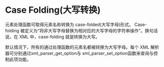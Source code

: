 Case Folding(大写转换)
======================

元素处理函数可取得元素名称转换为 <span
class="glossterm">case-folded</span>(大写字母)形式。 Case-folding
被定义为“将非大写字母替换为相对应的大写字母的字符串操作”。换句话说，在
XML 中，case-folding 就是转换为大写。

默认情况下，所有的通过处理函数的元素名都被转换为大写字母。每个 XML
解析器可分别通过<span class="function">xml\_parser\_get\_option</span>与
<span
class="function">xml\_parser\_set\_option</span>函数来查询与控制此项功能。
